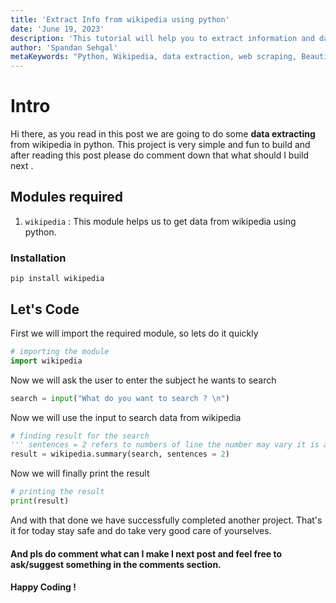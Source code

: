 ```yaml
---
title: 'Extract Info from wikipedia using python'
date: 'June 19, 2023'
description: 'This tutorial will help you to extract information and data from the good old trusty Wikipedia using the Python programming language.'
author: 'Spandan Sehgal'
metaKeywords: "Python, Wikipedia, data extraction, web scraping, BeautifulSoup, programming, tutorial, open-source, software, development, exrtact data from wikipedia, extract data from wikipedia using python"
---
```


# Intro

Hi there, as you read in this post we are going to do some **data extracting** from wikipedia in python. This project is very simple and fun to build and after reading this post please do comment down that what should I build next .

## Modules required

1. `wikipedia` : This module helps us to get data from wikipedia using python.

### Installation

```script
pip install wikipedia
```

## Let's Code

First we will import the required module, so lets do it quickly

```python
# importing the module
import wikipedia
```

Now we will ask the user to enter the subject he wants to search

```python
search = input("What do you want to search ? \n")
```

Now we will use the input to search data from wikipedia

```python
# finding result for the search
''' sentences = 2 refers to numbers of line the number may vary it is according to you '''
result = wikipedia.summary(search, sentences = 2)
```

Now we will finally print the result

```python
# printing the result
print(result)
```

And with that done we have successfully completed another project.
That's it for today stay safe and do take very good care of yourselves.

#### And pls do comment what can I make I next post and feel free to ask/suggest something in the comments section.

#### Happy Coding !
